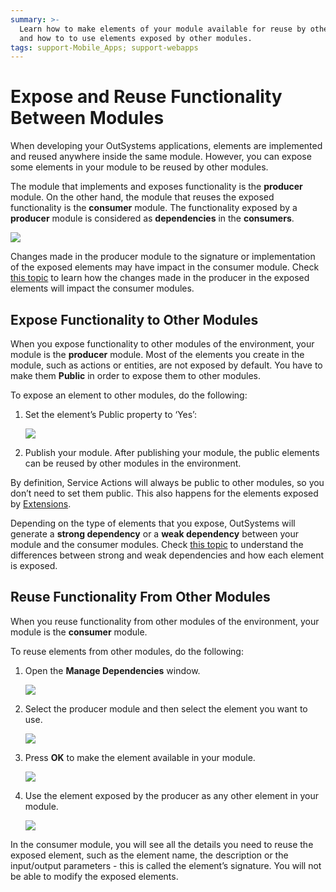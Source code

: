 ```yaml
---
summary: >-
  Learn how to make elements of your module available for reuse by other modules
  and how to to use elements exposed by other modules.
tags: support-Mobile_Apps; support-webapps
---
```


# Expose and Reuse Functionality Between Modules

When developing your OutSystems applications, elements are implemented and reused anywhere inside the same module. However, you can expose some elements in your module to be reused by other modules.

The module that implements and exposes functionality is the **producer** module. On the other hand, the module that reuses the exposed functionality is the **consumer** module. The functionality exposed by a **producer** module is considered as **dependencies** in the **consumers**.

![](https://github.com/danielmarquespt/docs-product/tree/e7ea3f444d5129dab245c69ab72ae091554bc4fb/src/develop/reuse-and-refactor/images/expose-and-reuse-1.png?width=400)

Changes made in the producer module to the signature or implementation of the exposed elements may have impact in the consumer module. Check [this topic](handle-changes.md) to learn how the changes made in the producer in the exposed elements will impact the consumer modules.

## Expose Functionality to Other Modules

When you expose functionality to other modules of the environment, your module is the **producer** module. Most of the elements you create in the module, such as actions or entities, are not exposed by default. You have to make them **Public** in order to expose them to other modules.

To expose an element to other modules, do the following:

1. Set the element’s Public property to ‘Yes’:

   ![](https://github.com/danielmarquespt/docs-product/tree/e7ea3f444d5129dab245c69ab72ae091554bc4fb/src/develop/reuse-and-refactor/images/expose-and-reuse-2.png?width=300)

2. Publish your module. After publishing your module, the public elements can be reused by other modules in the environment.

By definition, Service Actions will always be public to other modules, so you don’t need to set them public. This also happens for the elements exposed by [Extensions](../../extensibility-and-integration/integration-studio/getting-started/extension.md).

Depending on the type of elements that you expose, OutSystems will generate a **strong dependency** or a **weak dependency** between your module and the consumer modules. Check [this topic](strong-weak-dependencies.md) to understand the differences between strong and weak dependencies and how each element is exposed.

## Reuse Functionality From Other Modules

When you reuse functionality from other modules of the environment, your module is the **consumer** module.

To reuse elements from other modules, do the following:

1. Open the **Manage Dependencies** window.

   ![](https://github.com/danielmarquespt/docs-product/tree/e7ea3f444d5129dab245c69ab72ae091554bc4fb/src/develop/reuse-and-refactor/images/expose-and-reuse-3.png?width=300)

2. Select the producer module and then select the element you want to use.

   ![](https://github.com/danielmarquespt/docs-product/tree/e7ea3f444d5129dab245c69ab72ae091554bc4fb/src/develop/reuse-and-refactor/images/expose-and-reuse-4.png?width=600)

3. Press **OK** to make the element available in your module.

   ![](https://github.com/danielmarquespt/docs-product/tree/e7ea3f444d5129dab245c69ab72ae091554bc4fb/src/develop/reuse-and-refactor/images/expose-and-reuse-5.png?width=300)

4. Use the element exposed by the producer as any other element in your module.

   ![](https://github.com/danielmarquespt/docs-product/tree/e7ea3f444d5129dab245c69ab72ae091554bc4fb/src/develop/reuse-and-refactor/images/expose-and-reuse-6.png?width=600)

In the consumer module, you will see all the details you need to reuse the exposed element, such as the element name, the description or the input/output parameters - this is called the element’s signature. You will not be able to modify the exposed elements.


